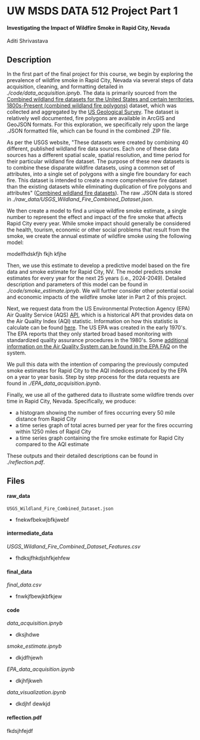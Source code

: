 # UW MSDS DATA 512 Project Part 1
#### Investigating the Impact of Wildfire Smoke in Rapid City, Nevada
Aditi Shrivastava 

## Description
In the first part of the final project for this course, we begin by exploring the prevalence of wildfire smoke in Rapid City, Nevada via several steps of data acquisition, cleaning, and formatting detailed in *./code/data_acquisition.ipnyb*. The data is primarily sourced from the [Combined wildland fire datasets for the United States and certain territories, 1800s-Present (combined wildland fire polygons)](https://www.sciencebase.gov/catalog/item/61aa537dd34eb622f699df81) dataset, which was collected and aggregated by the [US Geological Survey](https://www.usgs.gov/). The dataset is relatively well documented, fire polygons are available in ArcGIS and GeoJSON formats. For this exploration, we specifically rely upon the large .JSON formatted file, which can be found in the combined .ZIP file.

As per the USGS website, "These datasets were created by combining 40 different, published wildland fire data sources. Each one of these data sources has a different spatial scale, spatial resolution, and time period for their particular wildland fire dataset. The purpose of these new datasets is to combine these disparate wildfire datasets, using a common set of attributes, into a single set of polygons with a single fire boundary for each fire. This dataset is intended to create a more comprehensive fire dataset than the existing datasets while eliminating duplication of fire polygons and attributes" ([Combined wildland fire datasets](https://www.sciencebase.gov/catalog/item/61aa537dd34eb622f699df81)). The raw .JSON data is stored in *./raw_data/USGS_Wildland_Fire_Combined_Dataset.json*.

We then create a model to find a unique wildfire smoke estimate, a single number to represent the effect and impact of the fire smoke that affects Rapid City every year. While smoke impact should generally be considered the health, tourism, economic or other social problems that result from the smoke, we create the annual estimate of wildfire smoke using the following model:

modelfhdskfjh fkjh kfjhe

Then, we use this estimate to develop a predictive model based on the fire data and smoke estimate for Rapid City, NV. The model predicts smoke estimates for every year for the next 25 years (i.e., 2024-2049). Detailed description and parameters of this model can be found in *./code/smoke_estimate.ipnyb*. We will further consider other potential social and economic impacts of the wildfire smoke later in Part 2 of this project.

Next, we request data from the US Environmental Protection Agency (EPA) Air Quality Service (AQS) [API](https://aqs.epa.gov/aqsweb/documents/data_api.html), which is a historical API that provides data on the Air Quality Index (AQI) statistic. Information on how this statistic is calculate can be found [here](https://www.airnow.gov/sites/default/files/2020-05/aqi-technical-assistance-document-sept2018.pdf). The US EPA was created in the early 1970's. The EPA reports that they only started broad based monitoring with standardized quality assurance procedures in the 1980's. Some [additional information on the Air Quality System can be found in the EPA FAQ](https://www.epa.gov/outdoor-air-quality-data/frequent-questions-about-airdata) on the system.

We pull this data with the intention of comparing the previously computed smoke estimates for Rapid City to the AQI indedices produced by the EPA on a year to year basis. Step by step process for the data requests are found in *./EPA_data_acquisition.ipynb*. 

Finally, we use all of the gathered data to illustrate some wildfire trends over time in Rapid City, Nevada. Specifically, we produce:
- a histogram showing the number of fires occurring every 50 mile distance from Rapid City
- a time series graph of total acres burned per year for the fires occurring within 1250 miles of Rapid City
- a time series graph containing the fire smoke estimate for Rapid City compared to the AQI estimate

These outputs and their detailed descriptions can be found in *./reflection.pdf*.

## Files 

#### raw_data

```USGS_Wildland_Fire_Combined_Dataset.json```
- fnekwfbekwjbfkjwebf

#### intermediate_data

*USGS_Wildland_Fire_Combined_Dataset_Features.csv*
- fhdksjfhkdjshfkjehfew

#### final_data

*final_data.csv*
- fnwkjfbewjkbfkjew

#### code

*data_acquisition.ipnyb*
- dksjhdwe

*smoke_estimate.ipnyb*
- dkjdfhjewh

*EPA_data_acquisition.ipynb*
- dkjhfjkweh

*data_visualization.ipynb*
- dkdjhf dewkjd

#### reflection.pdf
fkdsjhfejdf



